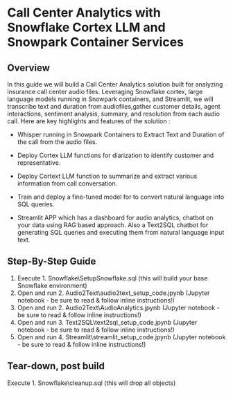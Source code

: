 # Call Center Analytics with Snowflake Cortex LLM and Snowpark Container Services

## Overview

In this guide we will build a Call Center Analytics solution built for analyzing insurance call center audio files. Leveraging Snowflake cortex, large language models running in Snowpark containers, and Streamlit, we will transcribe text and duration from audiofiles,gather customer details, agent interactions, sentiment analysis, summary, and resolution from each audio call. Here are key highlights and features of the solution :

* Whisper running in Snowpark Containers to Extract Text and Duration of the call from the audio files.

* Deploy Cortex LLM functions for diarization to identify customer and representative.

* Deploy Cortext LLM function to summarize and extract various information from call conversation.

* Train and deploy a fine-tuned model for to convert natural language into SQL queries.

* Streamlit APP which has a dashboard for audio analytics, chatbot on your data using RAG based approach. Also a Text2SQL chatbot for generating SQL queries and executing them from natural language input text.

## Step-By-Step Guide

1. Execute 1. Snowflake\SetupSnowflake.sql (this will build your base Snowflake environment)
2. Open and run 2. Audio2Text\audio2text_setup_code.jpynb (Jupyter notebook - be sure to read & follow inline instructions!)
3. Open and run 2. Audio2Text\AudioAnalytics.jpynb (Jupyter notebook - be sure to read & follow inline instructions!)
4. Open and run 3. Text2SQL\text2sql_setup_code.jpynb (Jupyter notebook - be sure to read & follow inline instructions!)
5. Open and run 4. Streamlit\streamlit_setup_code.jpynb (Jupyter notebook - be sure to read & follow inline instructions!)

## Tear-down, post build
Execute 1. Snowflake\cleanup.sql (this will drop all objects)